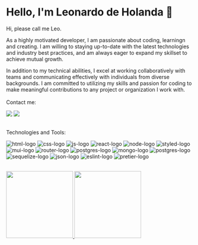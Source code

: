 # Hello, I'm Leonardo de Holanda :wave:

<!--
**Leonardodeholanda/Leonardodeholanda** is a ✨ _special_ ✨ repository because its `README.md` (this file) appears on your GitHub profile.
-->
Hi, please call me Leo.<br>
<p>As a highly motivated developer, I am passionate about coding, learningn and creating. I am willing to staying up-to-date with the latest technologies and industry best practices, and am always eager to expand my skillset to achieve mutual growth.</p> 
<p>In addition to my technical abilities, I excel at working collaboratively with teams and communicating effectively with individuals from diverse backgrounds. I am committed to utilizing my skills and passion for coding to make meaningful contributions to any project or organization I work with.</>
  <br><br>
Contact me:
<div>
  <a href="https://www.linkedin.com/in/leonardo-de-holanda-b7b155261/"><img src="https://img.shields.io/badge/LinkedIn-0077B5?style=for-the-badge&logo=linkedin&logoColor=white" target="_blank"/><a/>
    <a href="mailto:leonardohvrocha@gmail.com"><img src="https://img.shields.io/badge/-Gmail-%23333?style=for-the-badge&logo=gmail&logoColor=white" target="_blank"></a>
</div>
<div style="display: inline_block"><br>
  <p>Technologies and Tools:<p/>
  <img src="https://img.shields.io/badge/HTML5-E34F26?style=for-the-badge&logo=html5&logoColor=white" alt="html-logo"/>
  <img src="https://img.shields.io/badge/CSS3-1572B6?style=for-the-badge&logo=css3&logoColor=white" alt="css-logo"/>
  <img src="https://img.shields.io/badge/JavaScript-F7DF1E?style=for-the-badge&logo=javascript&logoColor=black" alt="js-logo"/>
  <img src="https://img.shields.io/badge/React-20232A?style=for-the-badge&logo=react&logoColor=61DAFB" alt="react-logo"/>
  <img src="https://img.shields.io/badge/Node.js-43853D?style=for-the-badge&logo=node.js&logoColor=white" alt="node-logo"/>
  <img src="https://img.shields.io/badge/styled--components-DB7093?style=for-the-badge&logo=styled-components&logoColor=white" alt="styled-logo"/>
  <img src="https://img.shields.io/badge/Material--UI-0081CB?style=for-the-badge&logo=material-ui&logoColor=white" alt="mui-logo"/>
  <img src="https://img.shields.io/badge/React_Router-CA4245?style=for-the-badge&logo=react-router&logoColor=white" alt="router-logo"/>
  <img src="https://img.shields.io/badge/PostgreSQL-316192?style=for-the-badge&logo=postgresql&logoColor=white" alt="postgres-logo"/>
  <img src="https://img.shields.io/badge/MongoDB-4EA94B?style=for-the-badge&logo=mongodb&logoColor=white" alt="mongo-logo"/>
  <img src="https://img.shields.io/badge/PostgreSQL-316192?style=for-the-badge&logo=postgresql&logoColor=white" alt="postgres-logo"/>
  <img src="https://img.shields.io/badge/sequelize-323330?style=for-the-badge&logo=sequelize&logoColor=blue" alt="sequelize-logo"/>
  <img src="https://img.shields.io/badge/json%20web%20tokens-323330?style=for-the-badge&logo=json-web-tokens&logoColor=pink" alt="json-logo"/>
  <img src="https://img.shields.io/badge/eslint-3A33D1?style=for-the-badge&logo=eslint&logoColor=white" alt="eslint-logo"/>
  <img src="https://img.shields.io/badge/prettier-1A2C34?style=for-the-badge&logo=prettier&logoColor=F7BA3E" alt="pretier-logo"/>
  </div>
  <br>
<div>
  <a href="https://github.com/Leonardodeholanda">
  <img height="180em" src="https://github-readme-stats.vercel.app/api?username=Leonardodeholanda"/>
  <img height="180em" src="https://github-readme-stats.vercel.app/api/top-langs/?username=Leonardodeholanda"/>
  </div>
